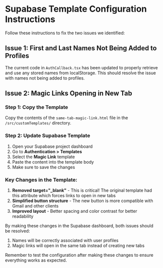 # Supabase Template Configuration Instructions

Follow these instructions to fix the two issues we identified:

## Issue 1: First and Last Names Not Being Added to Profiles

The current code in `AuthCallback.tsx` has been updated to properly retrieve and use any stored names from localStorage. This should resolve the issue with names not being added to profiles.

## Issue 2: Magic Links Opening in New Tab

### Step 1: Copy the Template

Copy the contents of the `same-tab-magic-link.html` file in the `/src/customTemplates/` directory.

### Step 2: Update Supabase Template

1. Open your Supabase project dashboard
2. Go to **Authentication > Templates**
3. Select the **Magic Link** template 
4. Paste the content into the template body
5. Make sure to save the changes

### Key Changes in the Template:

1. **Removed target="_blank"** - This is critical! The original template had this attribute which forces links to open in new tabs
2. **Simplified button structure** - The new button is more compatible with Gmail and other clients
3. **Improved layout** - Better spacing and color contrast for better readability

By making these changes in the Supabase dashboard, both issues should be resolved:
1. Names will be correctly associated with user profiles
2. Magic links will open in the same tab instead of creating new tabs

Remember to test the configuration after making these changes to ensure everything works as expected.